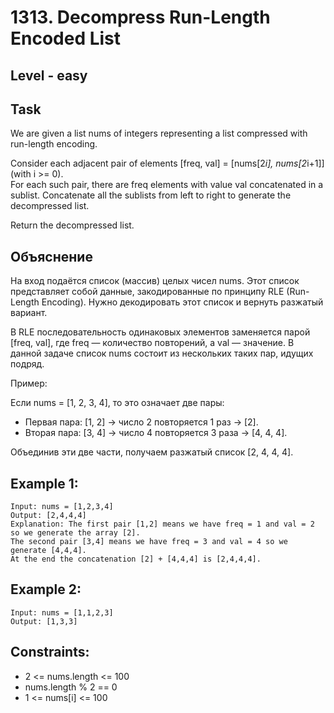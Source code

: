 # 1313. Decompress Run-Length Encoded List


## Level - easy


## Task
We are given a list nums of integers representing a list compressed with run-length encoding.

Consider each adjacent pair of elements [freq, val] = [nums[2*i], nums[2*i+1]] (with i >= 0).  
For each such pair, there are freq elements with value val concatenated in a sublist. 
Concatenate all the sublists from left to right to generate the decompressed list.

Return the decompressed list.


## Объяснение
На вход подаётся список (массив) целых чисел nums. 
Этот список представляет собой данные, закодированные по принципу RLE (Run-Length Encoding). 
Нужно декодировать этот список и вернуть разжатый вариант.

В RLE последовательность одинаковых элементов заменяется парой [freq, val], где freq — количество повторений, а val — значение. 
В данной задаче список nums состоит из нескольких таких пар, идущих подряд.

Пример:

Если nums = [1, 2, 3, 4], то это означает две пары:
- Первая пара: [1, 2] → число 2 повторяется 1 раз → [2].
- Вторая пара: [3, 4] → число 4 повторяется 3 раза → [4, 4, 4].

Объединив эти две части, получаем разжатый список [2, 4, 4, 4].


## Example 1:
```
Input: nums = [1,2,3,4]
Output: [2,4,4,4]
Explanation: The first pair [1,2] means we have freq = 1 and val = 2 so we generate the array [2].
The second pair [3,4] means we have freq = 3 and val = 4 so we generate [4,4,4].
At the end the concatenation [2] + [4,4,4] is [2,4,4,4].
```

## Example 2:
```
Input: nums = [1,1,2,3]
Output: [1,3,3]
```

## Constraints:
- 2 <= nums.length <= 100
- nums.length % 2 == 0
- 1 <= nums[i] <= 100
